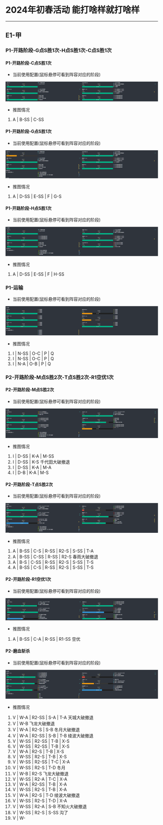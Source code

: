 # 2024年初春活动 能打啥样就打啥样
---

## E1-甲


### P1-开路阶段-G点S胜1次-H点S胜1次-C点S胜1次

####  P1-开路阶段-C点S胜1次

- 当前使用配置(鼠标悬停可看到阵容对应的阶段)

![节点](./记录相关图片/E1-P1-开路阶段-C点S胜1次.png "E1-P1-开路阶段-C点S胜1次")

- 推图情况

1. A | B-SS | C-SS

####  P1-开路阶段-G点S胜1次

- 当前使用配置(鼠标悬停可看到阵容对应的阶段)

![节点](./记录相关图片/E1-P1-开路阶段-G点S胜1次.png "E1-P1-开路阶段-G点S胜1次")

- 推图情况

1. A | D-SS | E-SS | F | G-S

####  P1-开路阶段-H点S胜1次

- 当前使用配置(鼠标悬停可看到阵容对应的阶段)

![节点](./记录相关图片/E1-P1-开路阶段-H点S胜1次.png "E1-P1-开路阶段-H点S胜1次")

- 推图情况

1. A | D-SS | E-SS | F | H-SS

### P1-运输

- 当前使用配置(鼠标悬停可看到阵容对应的阶段)

![节点](./记录相关图片/E1-P1-运输.png "E1-P1-运输")

- 推图情况

1. I | N-SS | O-C | P | Q
2. I | N-SS | O-C | P | Q
3. I | N-A  | O-B | P | Q

### P2-开路阶段-M点S胜2次-T点S胜2次-R1空优1次

#### P2-开路阶段-M点S胜2次

- 当前使用配置(鼠标悬停可看到阵容对应的阶段)

![节点](./记录相关图片/E1-P2-开路阶段-M点S胜2次.png "E1-P2-开路阶段-M点S胜2次")

- 推图情况

1. I | D-SS | K-A | M-SS
2. I | D-SS | K-S 千代田大破撤退
3. I | D-SS | K-A | M-A
4. I | D-B  | K-A | M-S

#### P2-开路阶段-T点S胜2次

- 当前使用配置(鼠标悬停可看到阵容对应的阶段)

![节点](./记录相关图片/E1-P2-开路阶段-T点S胜2次.png "E1-P2-开路阶段-T点S胜2次")

- 推图情况

1. A | B-SS | C-S  | R-SS | R2-S | S-SS | T-A
2. A | B-SS | C-SS | R-SS | R2-S 春雨大破撤退
3. A | B-S  | C-SS | R-SS | R2-S | S-SS | T-S
4. A | B-SS | C-S  | R-SS | R2-S | S-SS | T-S

#### P2-开路阶段-R1空优1次

- 当前使用配置(鼠标悬停可看到阵容对应的阶段)

![节点](./记录相关图片/E1-P2-开路阶段-R1空优1次.png "E1-P2-开路阶段-R1空优1次")

- 推图情况

1. A | B-SS | C-A | R-SS | R1-SS 空优

#### P2-磨血斩杀

- 当前使用配置(鼠标悬停可看到阵容对应的阶段)

![节点](./记录相关图片/E1-P2-磨血斩杀.png "E1-P2-磨血斩杀")

- 推图情况

1. V | W-A  | R2-SS | S-A | T-A  天城大破撤退
2. V | W-B 飞龙大破撤退
3. V | W-A  | R2-S  | S-B 冬月大破撤退
4. V | W-A  | R2-SS | S-B | T-B 绫波大破撤退
5. V | W-SS | R2-SS | T-B | X-S
6. V | W-SS | R2-SS | T-B | X-S
7. V | W-A  | R2-S  | T-B | X-S
8. V | W-SS | R2-S  | T-B | X-S
9. V | W-SS | R2-SS | T-C | X-A
10. V | W-SS | R2-S | T-D 冬月
11. V | W-B  | R2-S 飞龙大破撤退
12. V | W-SS | R2-A | T-C | X-A
13. V | W-A  | R2-SS | T-B | X-A
14. V | W-SS | R2-S  | T-B | X-A
16. V | W-A  | R2-S  | T-D 绫波大破撤退
17. V | W-SS | R2-S  | T-D | X-A
18. V | W-SS | R2-A  | S-B 不知火大破撤退
19. V | W-SS | R2-S  | S-SS 沟了
20. V | W-

